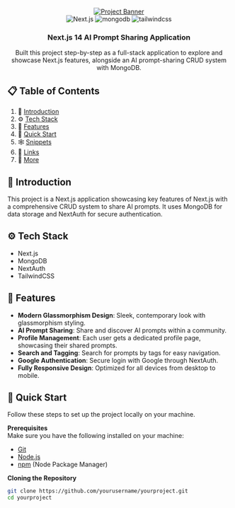 <div align="center">   
  <br />   
  <a href="https://youtu.be/wm5gMKuwSYk?feature=shared" target="_blank">     
    <img src="https://github.com/yourusername/yourproject/assets/yourimageid" alt="Project Banner">     
  </a>   
  <br />    
  <div>     
    <img src="https://img.shields.io/badge/-Next_JS-black?style=for-the-badge&logoColor=white&logo=nextdotjs&color=000" alt="Next.js" />     
    <img src="https://img.shields.io/badge/-Mongodb-black?style=for-the-badge&logoColor=white&logo=mongodb&color=47A248" alt="mongodb" />     
    <img src="https://img.shields.io/badge/-Tailwind_CSS-black?style=for-the-badge&logoColor=white&logo=tailwindcss&color=06B6D4" alt="tailwindcss" />   
  </div>    

  <h3 align="center">Next.js 14 AI Prompt Sharing Application</h3>   

  <div align="center">   
    Built this project step-by-step as a full-stack application to explore and showcase Next.js features, alongside an AI prompt-sharing CRUD system with MongoDB. 
  </div> 
</div>  

## 📋 <a name="table">Table of Contents</a>  
1. 🤖 [Introduction](#introduction)  
2. ⚙️ [Tech Stack](#tech-stack)  
3. 🔋 [Features](#features)  
4. 🤸 [Quick Start](#quick-start)  
5. 🕸️ [Snippets](#snippets)  
6. 🔗 [Links](#links)  
7. 🚀 [More](#more)  

## <a name="introduction">🤖 Introduction</a>  
This project is a Next.js application showcasing key features of Next.js with a comprehensive CRUD system to share AI prompts. It uses MongoDB for data storage and NextAuth for secure authentication.  

## <a name="tech-stack">⚙️ Tech Stack</a>  
- Next.js  
- MongoDB  
- NextAuth  
- TailwindCSS  

## <a name="features">🔋 Features</a>  
- **Modern Glassmorphism Design**: Sleek, contemporary look with glassmorphism styling.  
- **AI Prompt Sharing**: Share and discover AI prompts within a community.  
- **Profile Management**: Each user gets a dedicated profile page, showcasing their shared prompts.  
- **Search and Tagging**: Search for prompts by tags for easy navigation.  
- **Google Authentication**: Secure login with Google through NextAuth.  
- **Fully Responsive Design**: Optimized for all devices from desktop to mobile.  

## <a name="quick-start">🤸 Quick Start</a>  
Follow these steps to set up the project locally on your machine.

**Prerequisites**  
Make sure you have the following installed on your machine:  
- [Git](https://git-scm.com/)  
- [Node.js](https://nodejs.org/en)  
- [npm](https://www.npmjs.com/) (Node Package Manager)  

**Cloning the Repository**  
```bash
git clone https://github.com/yourusername/yourproject.git
cd yourproject
